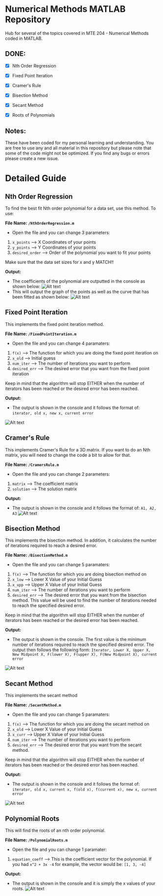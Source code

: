 # Numerical Methods MATLAB Repository

Hub for several of the topics covered in MTE 204 - Numerical Methods coded in MATLAB. 

## DONE:
- [x] Nth Order Regression
- [x] Fixed Point Iteration
- [x] Cramer's Rule
- [x] Bisection Method
- [x] Secant Method
- [x] Roots of Polynomials


## Notes:

These have been coded for my personal learning and understanding. You are free to use any and all material in this repository but please note that some of the code might not be optimized. If you find any bugs or errors please create a new issue. 


# Detailed Guide

## Nth Order Regression
To find the best fit Nth order polynomial for a data set, use this method. To use: 

**File Name: `/NthOrderRegression.m`**
- Open the file and you can change 3 parameters: 
1. `x_points` --> X Coordinates of your points
2. `y_points` --> Y Coordinates of your points
3. `desired_order` --> Order of the polynomial you want to fit your points

Make sure that the data set sizes for x and y MATCH!!

**Output:**
- The coefficients of the polynomial are outputted in the console as shown below: 
![Alt text](/readme_images/nth_order_output.png "Console Output of Coefficients For Polynomial")
- This will output the graph of the points as well as the curve that has been fitted as shown below: 
![Alt text](/readme_images/nth_order_graph.png "Graph of 3rd Order Polynomial Fit")


## Fixed Point Iteration
This implements the fixed point iteration method. 

**File Name: `/FixedPointIteration.m`**
- Open the file and you can change 4 paramaters: 
1. `f(x)` --> The function for which you are doing the fixed point iteration on
2. `x_old` --> Initial guess
3. `num_iter` --> The number of iterations you want to perform
4. `desired_err` --> The desired error that you want from the fixed point iteration

Keep in mind that the algorithm will stop EITHER when the number of iterators has been reached or the desired error has been reached. 

**Output:**
- The output is shown in the console and it follows the format of: 
`iterator, old x, new x, current error`

![Alt text](/readme_images/fixed_point_iteration_output.png "Console Output for Fixed Point Iteration")


## Cramer's Rule
This implements Cramer's Rule for a 3D matrix. If you want to do an Nth matrix, you will need to change the code a bit to allow for that. 

**File Name: `/CramersRule.m`**
- Open the file and you can change 2 parameters: 
1. `matrix` --> The coefficient matrix
2. `solution` --> The solution matrix


**Output:**
- The output is shown in the console and it follows the format of: `A1, A2, A3`
![Alt text](/readme_images/cramers_output.png "Console Output for Cramer's Rule")

## Bisection Method
This implements the bisection method. In addition, it calculates the number of iterations required to reach a desired error.

**File Name: `/BisectionMethod.m`**
- Open the file and you can change 5 paramaters: 
1. `f(x)` --> The function for which you are doing bisection method on
2. `x_low` --> Lower X Value of your Initial Guess
3. `x_upp` --> Upper X Value of your Initial Guess
4. `num_iter` --> The number of iterations you want to perform
5. `desired_err` --> The desired error that you want from the bisection method. This value will be used to find the number of iterations needed to reach the specified desired error. 

Keep in mind that the algorithm will stop EITHER when the number of iterators has been reached or the desired error has been reached. 

**Output:**
- The output is shown in the console. The first value is the minimum number of iterations required to reach the specified desired error. The output then follows the following form: 
`Iterator, Lower X, Upper X, New Midpoint X, F(lower X), F(upper X), F(New Midpoint X), current error`

![Alt text](/readme_images/bisection_method_output.png "Console Output for Bisection Method")

## Secant Method
This implements the secant method

**File Name: `/SecantMethod.m`**
- Open the file and you can change 5 paramaters: 
1. `f(x)` --> The function for which you are doing the secant method on
2. `x_old` --> Lower X Value of your Initial Guess
3. `x_curr` --> Upper X Value of your Initial Guess
4. `num_iter` --> The number of iterations you want to perform
5. `desired_err` --> The desired error that you want from the secant method. 

Keep in mind that the algorithm will stop EITHER when the number of iterators has been reached or the desired error has been reached. 

**Output:**
- The output is shown in the console and it follows the format of: 
`iterator, old x, current x, f(old x), f(current x), new x, current error` 

![Alt text](/readme_images/secant_method_output.png "Console Output for Secant Method")

## Polynomial Roots
This will find the roots of an nth order polynomial.

**File Name: `/PolynomialRoots.m`**
- Open the file and you can change 1 paramater: 
1. `equation_coeff` --> This is the coefficient vector for the polynomial. If you had `x^2 + 3x -4` for example, the vector would be: `[1, 3, -4]`


**Output:**
- The output is shown in the console and it is simply the x values of your roots. 
![Alt text](/readme_images/polynomial_roots_output.png "Console Output for Polynomial Roots")


